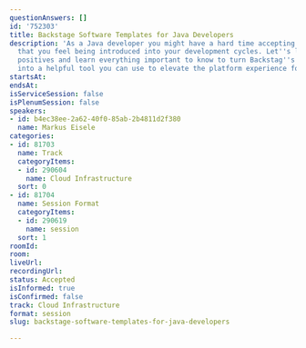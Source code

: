 ```yaml
---
questionAnswers: []
id: '752303'
title: Backstage Software Templates for Java Developers
description: 'As a Java developer you might have a hard time accepting the limitations
  that you feel being introduced into your development cycles. Let''s look at the
  positives and learn everything important to know to turn Backstag''s software templates
  into a helpful tool you can use to elevate the platform experience for all developers. '
startsAt:
endsAt:
isServiceSession: false
isPlenumSession: false
speakers:
- id: b4ec38ee-2a62-40f0-85ab-2b4811d2f380
  name: Markus Eisele
categories:
- id: 81703
  name: Track
  categoryItems:
  - id: 290604
    name: Cloud Infrastructure
  sort: 0
- id: 81704
  name: Session Format
  categoryItems:
  - id: 290619
    name: session
  sort: 1
roomId:
room:
liveUrl:
recordingUrl:
status: Accepted
isInformed: true
isConfirmed: false
track: Cloud Infrastructure
format: session
slug: backstage-software-templates-for-java-developers

---
```

